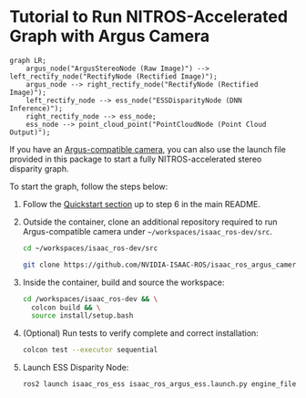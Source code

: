 # Tutorial to Run NITROS-Accelerated Graph with Argus Camera

```mermaid
graph LR;
    argus_node("ArgusStereoNode (Raw Image)") --> left_rectify_node("RectifyNode (Rectified Image)");
    argus_node --> right_rectify_node("RectifyNode (Rectified Image)");
    left_rectify_node --> ess_node("ESSDisparityNode (DNN Inference)");
    right_rectify_node --> ess_node;
    ess_node --> point_cloud_point("PointCloudNode (Point Cloud Output)");
```

If you have an [Argus-compatible camera](https://github.com/NVIDIA-ISAAC-ROS/isaac_ros_argus_camera), you can also use the launch file provided in this package to start a fully NITROS-accelerated stereo disparity graph.

To start the graph, follow the steps below:

1. Follow the [Quickstart section](../README.md#quickstart) up to step 6 in the main README.
   
2. Outside the container, clone an additional repository required to run Argus-compatible camera under `~/workspaces/isaac_ros-dev/src`.

    ```bash
    cd ~/workspaces/isaac_ros-dev/src
    ```

    ```bash
    git clone https://github.com/NVIDIA-ISAAC-ROS/isaac_ros_argus_camera
    ```

3.  Inside the container, build and source the workspace:
    ```bash
    cd /workspaces/isaac_ros-dev && \
      colcon build && \
      source install/setup.bash
    ```
4.  (Optional) Run tests to verify complete and correct installation:
    ```bash
    colcon test --executor sequential
    ```

5. Launch ESS Disparity Node:
   ```bash
   ros2 launch isaac_ros_ess isaac_ros_argus_ess.launch.py engine_file_path:=/workspaces/isaac_ros-dev/src/isaac_ros_dnn_stereo_disparity/resources/ess.engine
